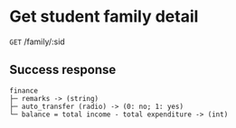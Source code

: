 # Get student family detail

`GET` /family/:sid

## Success response

```
finance
├─ remarks -> (string)
├─ auto_transfer (radio) -> (0: no; 1: yes)
└─ balance = total income - total expenditure -> (int)
```